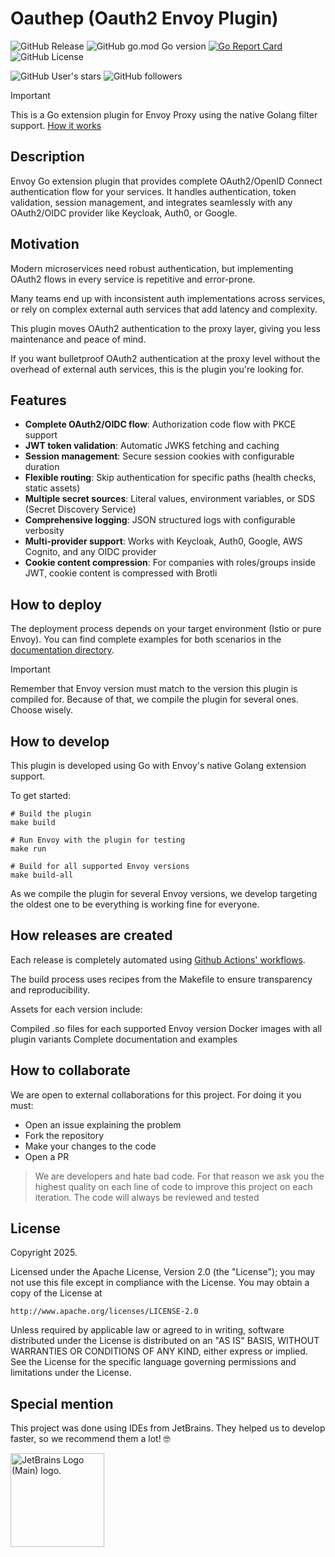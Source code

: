 # Oauthep (Oauth2 Envoy Plugin)

![GitHub Release](https://img.shields.io/github/v/release/achetronic/tnep)
![GitHub go.mod Go version](https://img.shields.io/github/go-mod/go-version/achetronic/tnep)
[![Go Report Card](https://goreportcard.com/badge/github.com/achetronic/tnep)](https://goreportcard.com/report/github.com/achetronic/tnep)
![GitHub License](https://img.shields.io/github/license/achetronic/tnep)

![GitHub User's stars](https://img.shields.io/github/stars/achetronic?label=Achetronic%20Stars)
![GitHub followers](https://img.shields.io/github/followers/achetronic?label=Achetronic%20Followers)

> [!IMPORTANT]  
> This is a Go extension plugin for Envoy Proxy using the native Golang filter support.
> [How it works](https://www.envoyproxy.io/docs/envoy/latest/configuration/http/http_filters/golang_filter)

## Description

Envoy Go extension plugin that provides complete OAuth2/OpenID Connect authentication flow for your services.
It handles authentication, token validation, session management, and integrates seamlessly with any OAuth2/OIDC provider 
like Keycloak, Auth0, or Google.

## Motivation

Modern microservices need robust authentication, but implementing OAuth2 flows in every service is repetitive and error-prone.

Many teams end up with inconsistent auth implementations across services, or rely on complex external auth services 
that add latency and complexity.

This plugin moves OAuth2 authentication to the proxy layer, giving you less maintenance and peace of mind.

If you want bulletproof OAuth2 authentication at the proxy level without the overhead of external auth services, 
this is the plugin you're looking for.

## Features

- **Complete OAuth2/OIDC flow**: Authorization code flow with PKCE support
- **JWT token validation**: Automatic JWKS fetching and caching
- **Session management**: Secure session cookies with configurable duration
- **Flexible routing**: Skip authentication for specific paths (health checks, static assets)
- **Multiple secret sources**: Literal values, environment variables, or SDS (Secret Discovery Service)
- **Comprehensive logging**: JSON structured logs with configurable verbosity
- **Multi-provider support**: Works with Keycloak, Auth0, Google, AWS Cognito, and any OIDC provider
- **Cookie content compression**: For companies with roles/groups inside JWT, cookie content is compressed with Brotli

## How to deploy

The deployment process depends on your target environment (Istio or pure Envoy). 
You can find complete examples for both scenarios in the [documentation directory](./docs/samples).

> [!IMPORTANT]
> Remember that Envoy version must match to the version this plugin is compiled for. Because of that, we compile
> the plugin for several ones. Choose wisely.

## How to develop

This plugin is developed using Go with Envoy's native Golang extension support.

To get started:

```console
# Build the plugin
make build

# Run Envoy with the plugin for testing
make run

# Build for all supported Envoy versions
make build-all
```

As we compile the plugin for several Envoy versions, we develop targeting the oldest one to be everything is working
fine for everyone.

## How releases are created

Each release is completely automated using [Github Actions' workflows](./github).

The build process uses recipes from the Makefile to ensure transparency and reproducibility.

Assets for each version include:

Compiled .so files for each supported Envoy version
Docker images with all plugin variants
Complete documentation and examples


## How to collaborate

We are open to external collaborations for this project. For doing it you must:
- Open an issue explaining the problem
- Fork the repository 
- Make your changes to the code
- Open a PR 

> We are developers and hate bad code. For that reason we ask you the highest quality on each line of code to improve
> this project on each iteration. The code will always be reviewed and tested

## License

Copyright 2025.

Licensed under the Apache License, Version 2.0 (the "License");
you may not use this file except in compliance with the License.
You may obtain a copy of the License at

    http://www.apache.org/licenses/LICENSE-2.0

Unless required by applicable law or agreed to in writing, software
distributed under the License is distributed on an "AS IS" BASIS,
WITHOUT WARRANTIES OR CONDITIONS OF ANY KIND, either express or implied.
See the License for the specific language governing permissions and
limitations under the License.

## Special mention

This project was done using IDEs from JetBrains. They helped us to develop faster, so we recommend them a lot! 🤓

<img src="https://resources.jetbrains.com/storage/products/company/brand/logos/jb_beam.png" alt="JetBrains Logo (Main) logo." width="150">